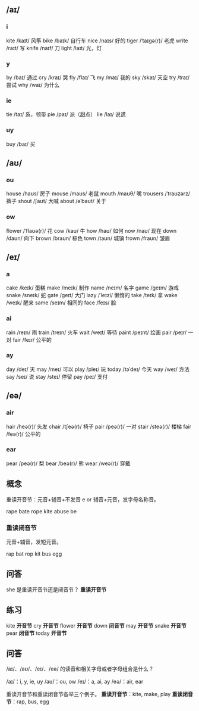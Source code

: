 ## /aɪ/

### i

kite /kaɪt/ 风筝
bike /baɪk/ 自行车
nice /naɪs/ 好的
tiger /ˈtaɪɡə(r)/ 老虎
write /raɪt/ 写
knife /naɪf/ 刀
light /laɪt/ 光，灯

### y

by /baɪ/ 通过
cry /kraɪ/ 哭
fly /flaɪ/ 飞
my /maɪ/ 我的
sky /skaɪ/ 天空
try /traɪ/ 尝试
why /waɪ/ 为什么

### ie

tie /taɪ/ 系，领带
pie /paɪ/ 派（甜点）
lie /laɪ/ 说谎

### uy

buy /baɪ/ 买

## /aʊ/

### ou

house /haʊs/ 房子
mouse /maʊs/ 老鼠
mouth /maʊθ/ 嘴
trousers /ˈtraʊzərz/ 裤子
shout /ʃaʊt/ 大喊
about /əˈbaʊt/ 关于

### ow

flower /ˈflaʊə(r)/ 花
cow /kaʊ/ 牛
how /haʊ/ 如何
now /naʊ/ 现在
down /daʊn/ 向下
brown /braʊn/ 棕色
town /taʊn/ 城镇
frown /fraʊn/ 皱眉

## /eɪ/

### a

cake /keɪk/ 蛋糕
make /meɪk/ 制作
name /neɪm/ 名字
game /ɡeɪm/ 游戏
snake /sneɪk/ 蛇
gate /ɡeɪt/ 大门
lazy /ˈleɪzi/ 懒惰的
take /teɪk/ 拿
wake /weɪk/ 醒来
same /seɪm/ 相同的
face /feɪs/ 脸

### ai

rain /reɪn/ 雨
train /treɪn/ 火车
wait /weɪt/ 等待
paint /peɪnt/ 绘画
pair /peɪr/ 一对
fair /feɪr/ 公平的

### ay

day /deɪ/ 天
may /meɪ/ 可以
play /pleɪ/ 玩
today /təˈdeɪ/ 今天
way /weɪ/ 方法
say /seɪ/ 说
stay /steɪ/ 停留
pay /peɪ/ 支付

## /eə/

### air

hair /heə(r)/ 头发
chair /tʃeə(r)/ 椅子
pair /peə(r)/ 一对
stair /steə(r)/ 楼梯
fair /feə(r)/ 公平的

### ear

pear /peə(r)/ 梨
bear /beə(r)/ 熊
wear /weə(r)/ 穿戴

## 概念

重读开音节：元音+辅音+不发音 e or 辅音+元音，发字母名称音。

rape
bate
rope
kite
abuse
be

### 重读闭音节

元音+辅音，发短元音。

rap
bat
rop
kit
bus
egg

## 问答

she 是重读开音节还是闭音节？ **重读开音节**

## 练习

kite **开音节**
cry **开音节**
flower **开音节**
down **闭音节**
may **开音节**
snake **开音节**
pear **闭音节**
today **开音节**

## 问答

/aɪ/、/aʊ/、/eɪ/、/eə/ 的读音和相关字母或者字母组合是什么？

/aɪ/：i, y, ie, uy
/aʊ/：ou, ow
/eɪ/：a, ai, ay
/eə/：air, ear

重读开音节和重读闭音节各举三个例子。
**重读开音节**：kite, make, play
**重读闭音节**：rap, bus, egg
